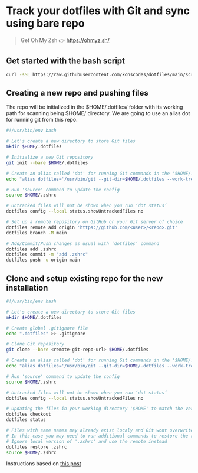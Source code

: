 # Track your dotfiles with Git and sync using bare repo

> Get Oh My Zsh 👉 https://ohmyz.sh/

## Get started with the bash script
```bash
curl -sSL https://raw.githubusercontent.com/konscodes/dotfiles/main/scripts/install.sh | bash
```

## Creating a new repo and pushing files
The repo will be initialized in the $HOME/.dotfiles/ folder with its working path for scanning being $HOME/ directory. We are going to use an alias dot for running git from this repo.
```bash
#!/usr/bin/env bash

# Let's create a new directory to store Git files 
mkdir $HOME/.dotfiles

# Initialize a new Git repository
git init --bare $HOME/.dotfiles

# Create an alias called 'dot' for running Git commands in the '$HOME/.dotfiles' repository
echo "alias dotfiles='/usr/bin/git --git-dir=$HOME/.dotfiles --work-tree=$HOME'" >> $HOME/.zshrc

# Run 'source' command to update the config
source $HOME/.zshrc

# Untracked files will not be shown when you run ‘dot status’
dotfiles config --local status.showUntrackedFiles no

# Set up a remote repository on GitHub or your Git server of choice
dotfiles remote add origin 'https://github.com/<user>/<repo>.git'
dotfiles branch -M main

# Add/Commit/Push changes as usual with ‘dotfiles’ command
dotfiles add .zshrc
dotfiles commit -m "add .zshrc"
dotfiles push -u origin main
```

## Clone and setup existing repo for the new installation
```bash
#!/usr/bin/env bash

# Let's create a new directory to store Git files 
mkdir $HOME/.dotfiles

# Create global .gitignore file
echo ".dotfiles" >> .gitignore

# Clone Git repository
git clone --bare <remote-git-repo-url> $HOME/.dotfiles

# Create an alias called 'dot' for running Git commands in the '$HOME/.dotfiles' repository
echo "alias dotfiles='/usr/bin/git --git-dir=$HOME/.dotfiles --work-tree=$HOME'" >> $HOME/.zshrc

# Run 'source' command to update the config
source $HOME/.zshrc

# Untracked files will not be shown when you run ‘dot status’
dotfiles config --local status.showUntrackedFiles no

# Updating the files in your working directory '$HOME' to match the version of the files in the branch
dotfiles checkout
dotfiles status

# Files with same names may already exist localy and Git wont overwrite them
# In this case you may need to run additional commands to restore the remote vertion
# Ignore local version of '.zshrc' and use the remote instead
dotfiles restore .zshrc
source $HOME/.zshrc
```
Instructions based on [this post](https://fwuensche.medium.com/how-to-manage-your-dotfiles-with-git-f7aeed8adf8b)
